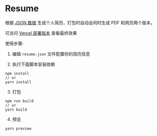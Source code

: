 # Resume

根据 [JSON 数据](./resume.json) 生成个人简历，打包时自动会同时生成 PDF 和网页两个版本。

可访问 [Vercel 部署版本](http://shinek.vercel.app) 查看最终效果

使用步骤: 

1. 编辑 `resume.json` 文件配置你的简历信息

2. 执行下面脚本安装依赖
```
npm install
// or
yarn install
```
3. 打包
```
npm run build
// or
yarn build
```
4. 预览
```
yarn preview
```